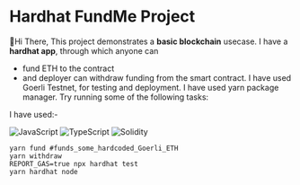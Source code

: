 
# Hardhat FundMe Project
:wave:Hi There,
This project demonstrates a **basic blockchain** usecase. I have a **hardhat app**, through which anyone can 

 - fund ETH to the contract
 - and deployer can withdraw funding from the smart contract.
I have used Goerli Testnet, for testing and deployment.
I have used yarn package manager.
Try running some of the following tasks:

I have used:-


![JavaScript](https://img.shields.io/badge/javascript-%23323330.svg?style=for-the-badge&logo=javascript&logoColor=%23F7DF1E)
![TypeScript](https://img.shields.io/badge/typescript-%23007ACC.svg?style=for-the-badge&logo=typescript&logoColor=white)
![Solidity](https://img.shields.io/badge/Solidity-%23363636.svg?style=for-the-badge&logo=solidity&logoColor=white)

```shell
yarn fund #funds_some_hardcoded_Goerli_ETH
yarn withdraw
REPORT_GAS=true npx hardhat test
yarn hardhat node
